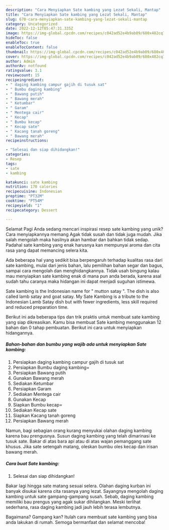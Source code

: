 ```yaml
---
description: "Cara Menyiapkan Sate kambing yang Lezat Sekali, Mantap"
title: "Cara Menyiapkan Sate kambing yang Lezat Sekali, Mantap"
slug: 670-cara-menyiapkan-sate-kambing-yang-lezat-sekali-mantap
category: Uncategorized
date: 2022-12-12T05:47:31.335Z
image: https://img-global.cpcdn.com/recipes/c042ad52e4b9ab09/680x482cq70/sate-kambing-foto-resep-utama.jpg
hideToc: false
enableToc: true
enableTocContent: false
thumbnail: https://img-global.cpcdn.com/recipes/c042ad52e4b9ab09/680x482cq70/sate-kambing-foto-resep-utama.jpg
cover: https://img-global.cpcdn.com/recipes/c042ad52e4b9ab09/680x482cq70/sate-kambing-foto-resep-utama.jpg
author: Admin
authorAv: notfound
ratingvalue: 3.1
reviewcount: 15
recipeingredient:
- " daging kambing campur gajih di tusuk sat"
- " Bumbu daging kambing"
- " Bawang putih"
- " Bawang merah"
- " Ketumbar"
- " Garam"
- " Mentega cair"
- " Kecap"
- " Bumbu kecap"
- " Kecap sate"
- " Kacang tanah goreng"
- " Bawang merah"
recipeinstructions:

- "Selesai dan siap dihidangkan!"
categories:
- Resep
tags:
- sate
- kambing

katakunci: sate kambing 
nutrition: 170 calories
recipecuisine: Indonesian
preptime: "PT32M"
cooktime: "PT54M"
recipeyield: "1"
recipecategory: Dessert

---
```



Selamat Pagi Anda sedang mencari inspirasi resep sate kambing yang unik? Cara menyiapkannya memang Agak tidak susah dan tidak juga mudah. Jika salah mengolah maka hasilnya akan hambar dan bahkan tidak sedap. Padahal sate kambing yang enak harusnya kan mempunyai aroma dan cita rasa yang dapat memancing selera kita.


Ada beberapa hal yang sedikit bisa berpengaruh terhadap kualitas rasa dari sate kambing, mulai dari jenis bahan, lalu pemilihan bahan segar dan bagus, sampai cara mengolah dan menghidangkannya. Tidak usah bingung kalau mau menyiapkan sate kambing enak di mana pun anda berada, karena asal sudah tahu caranya maka hidangan ini dapat menjadi suguhan istimewa.

Sate kambing is the Indonesian name for &#34; mutton satay &#34;. The dish is also called lamb satay and goat satay. My Sate Kambing is a tribute to the Indonesian Lamb Satay dish but with fewer ingredients, less skill required and reduced preparation time.


Berikut ini ada beberapa tips dan trik praktis untuk membuat sate kambing yang siap dikreasikan. Kamu bisa membuat Sate kambing menggunakan 12 bahan dan 0 tahap pembuatan. Berikut ini cara untuk menyiapkan hidangannya.

<!--inarticleads1-->

##### Bahan-bahan dan bumbu yang wajib ada untuk menyiapkan Sate kambing:

1. Persiapkan  daging kambing campur gajih di tusuk sat
1. Persiapkan  Bumbu daging kambing=
1. Persiapkan  Bawang putih
1. Gunakan  Bawang merah
1. Sediakan  Ketumbar
1. Persiapkan  Garam
1. Sediakan  Mentega cair
1. Gunakan  Kecap
1. Siapkan  Bumbu kecap=
1. Sediakan  Kecap sate
1. Siapkan  Kacang tanah goreng
1. Persiapkan  Bawang merah


Namun, bagi sebagian orang kurang menyukai olahan daging kambing karena bau prengusnya. Susun daging kambing yang telah dimarinasi ke tusuk sate. Bakar di atas bara api atau di atas wajan pemanggang sate khusus. Jika sate setengah matang, oleskan bumbu oles kecap dan irisan bawang merah. 

<!--inarticleads2-->

##### Cara buat Sate kambing:


1. Selesai dan siap dihidangkan!

Bakar lagi hingga sate matang sesuai selera. Olahan daging kurban ini banyak disukai karena cita rasanya yang lezat. Sayangnya mengolah daging kambing untuk sate gampang-gampang susah. Sebab, daging kambing memiliki bau prengus yang agak sukar dihilangkan. Meski terlihat sederhana, rasa daging kambing jadi jauh lebih terasa lembutnya. 

Bagaimana? Gampang kan? Itulah cara membuat sate kambing yang bisa anda lakukan di rumah. Semoga bermanfaat dan selamat mencoba!
